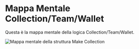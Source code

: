 # Mappa Mentale Collection/Team/Wallet

Questa è la mappa mentale della logica Collection/Team/Wallet.

![Mappa mentale della struttura Make Collection](/img/team_handling.png "Struttura dettagliata della funzionalità Make Collection")
